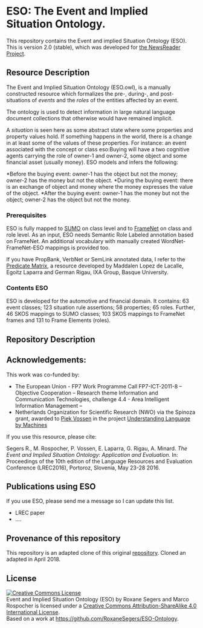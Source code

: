 # ESO: The Event and Implied Situation Ontology.  

This repository contains the Event and implied Situation Ontology (ESO). 
This is version 2.0 (stable), which was developed for [the NewsReader Project](http://www.newsreader-project.eu/).

## Resource Description
The Event and Implied Situation Ontology (ESO.owl), is a manually constructed resource which formalizes 
the pre-, during-, and post-situations of *events* and the *roles* of the entities affected by an event. 

The ontology is used to detect information in large natural language document collections that otherwise would 
have remained implicit. 

A *situation* is seen here as some abstract state where some properties and property values hold. 
If something happens in the world, there is a change in at least some of the values of these properties.
For instance: an event associated with the concept or class eso:Buying will have a two cognitive agents carrying the role of
owner-1 and owner-2, some object and some financial asset (usually money). ESO models and infers the following:

*Before the buying event: owner-1 has the object but not the money; owner-2 has the money but not the object.
*During the buying event: there is an exchange of object and money where the money expresses the value of the object.
*After the buying event: owner-1 has the money but not the object; owner-2 has the object but not the money.

### Prerequisites
ESO is fully mapped to [SUMO](http://www.adampease.org/OP/) on class level and to [FrameNet](https://framenet.icsi.berkeley.edu/fndrupal/) on class and role level. 
As an input, ESO needs Semantic Role Labeled annotation based on FrameNet. An additional vocabulary with manually created WordNet-FrameNet-ESO 
mappings is provided too.

If you have PropBank, VerbNet or SemLink annotated data, I refer to the [Predicate Matrix](http://adimen.si.ehu.es/web/PredicateMatrix), 
a resource developed by Maddalen Lopez de Lacalle, Egoitz Laparra and German Rigau, IXA Group, Basque University.

### Contents ESO

ESO is developed for the automotive and financial domain. It contains: 63 event classes; 123 situation rule assertions;
58 properties; 65 roles. Further, 46 SKOS mappings to SUMO classes; 103 SKOS mappings to FrameNet frames and 131 to Frame Elements (roles).


## Repository Description





## Acknowledgements:
This work was co-funded by:
- The European Union - FP7 Work Programme Call FP7-ICT-2011-8 – Objective Cooperation – Research theme 
Information and Communication Technologies, challenge 4.4 - Area Intelligent Information Management – 
- Netherlands Organization for Scientific Research (NWO) via the Spinoza grant, 
awarded to [Piek Vossen](http://vossen.info/) in the project [Understanding Language by Machines](http://www.understandinglanguagebymachines.org/)


If you use this resource, please cite:

Segers R., M. Rospocher, P. Vossen, E. Laparra, G. Rigau, A. Minard. *The Event and Implied Situation Ontology: Application and Evaluation.* 
In: Proceedings of the 10th edition of the Language Resources and Evaluation Conference (LREC2016), 
Portoroz, Slovenia, May 23-28 2016. 




## Publications using ESO

If you use ESO, please send me a message so I can update this list.

* LREC paper
* ....


## Provenance of this repository
This repository is an adapted clone of this original [repository](https://github.com/newsreader/eso-and-ceo).
Cloned an adapted in April 2018.

## License

<a rel="license" href="http://creativecommons.org/licenses/by-sa/4.0/"><img alt="Creative Commons License" style="border-width:0" src="https://i.creativecommons.org/l/by-sa/4.0/88x31.png" /></a><br /><span xmlns:dct="http://purl.org/dc/terms/" property="dct:title">Event and Implied Situation Ontology (ESO)</span> by <span xmlns:cc="http://creativecommons.org/ns#" property="cc:attributionName">Roxane Segers and Marco Rospocher</span> is licensed under a <a rel="license" href="http://creativecommons.org/licenses/by-sa/4.0/">Creative Commons Attribution-ShareAlike 4.0 International License</a>.<br />Based on a work at <a xmlns:dct="http://purl.org/dc/terms/" href="https://github.com/RoxaneSegers/ESO-Ontology" rel="dct:source">https://github.com/RoxaneSegers/ESO-Ontology</a>.



